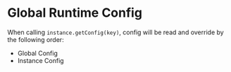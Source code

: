 # Global Runtime Config

When calling `instance.getConfig(key)`, config will be read and override by the following order:

-   Global Config
-   Instance Config
